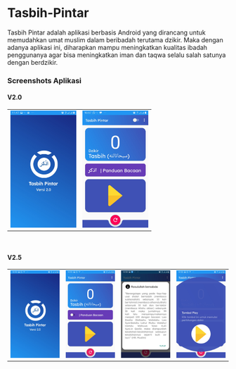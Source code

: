 # Tasbih-Pintar
Tasbih Pintar adalah aplikasi berbasis Android yang dirancang untuk memudahkan umat muslim dalam beribadah terutama dzikir. 
Maka dengan adanya aplikasi ini, diharapkan mampu meningkatkan kualitas ibadah penggunanya agar bisa meningkatkan iman
dan taqwa selalu salah satunya dengan berdzikir. 

### Screenshots Aplikasi
#### V2.0
<table>
	<tr>
		<td>
			<img src="screenshots/app2.jpg" width="150px"/>  
		</td>
	<td>
			<img src="screenshots/app1.jpg" width="150px"/>
		</td>
	</tr>
</table>
<br />

#### V2.5
<table>
	<tr>
		<td>
			<img src="screenshots/v2-5-1.jpg" width="150px"/>  
		</td>
		<td>
			<img src="screenshots/v2-5-2.jpg" width="150px"/>
		</td>
		<td>
			<img src="screenshots/v2-5-3.jpg" width="150px"/>  
		</td>
		<td>
			<img src="screenshots/v2-5-5.jpg" width="150px"/>  
		</td>
	</tr>
</table>





